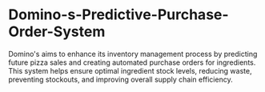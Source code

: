 # Domino-s-Predictive-Purchase-Order-System
Domino's aims to enhance its inventory management process by predicting future pizza sales and creating automated purchase orders for ingredients. This system helps ensure optimal ingredient stock levels, reducing waste, preventing stockouts, and improving overall supply chain efficiency.
